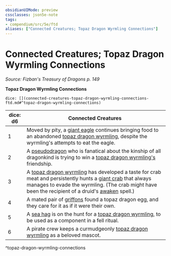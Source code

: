 ```yaml
---
obsidianUIMode: preview
cssclasses: json5e-note
tags:
- compendium/src/5e/ftd
aliases: ["Connected Creatures; Topaz Dragon Wyrmling Connections"]
---
```

# Connected Creatures; Topaz Dragon Wyrmling Connections
*Source: Fizban's Treasury of Dragons p. 149* 

**Topaz Dragon Wyrmling Connections**

`dice: [](connected-creatures-topaz-dragon-wyrmling-connections-ftd.md#^topaz-dragon-wyrmling-connections)`

| dice: d6 | Connected Creatures |
|----------|---------------------|
| 1 | Moved by pity, a [giant eagle](/2-Mechanics/CLI/bestiary/beast/giant-eagle.md) continues bringing food to an abandoned [topaz dragon wyrmling](/2-Mechanics/CLI/bestiary/dragon/topaz-dragon-wyrmling-ftd.md), despite the wyrmling's attempts to eat the eagle. |
| 2 | A [pseudodragon](/2-Mechanics/CLI/bestiary/dragon/pseudodragon.md) who is fanatical about the kinship of all dragonkind is trying to win a [topaz dragon wyrmling's](/2-Mechanics/CLI/bestiary/dragon/topaz-dragon-wyrmling-ftd.md) friendship. |
| 3 | A [topaz dragon wyrmling](/2-Mechanics/CLI/bestiary/dragon/topaz-dragon-wyrmling-ftd.md) has developed a taste for crab meat and persistently hunts a [giant crab](/2-Mechanics/CLI/bestiary/beast/giant-crab.md) that always manages to evade the wyrmling. (The crab might have been the recipient of a druid's [awaken](/2-Mechanics/CLI/spells/awaken.md) spell.) |
| 4 | A mated pair of [griffons](/2-Mechanics/CLI/bestiary/monstrosity/griffon.md) found a topaz dragon egg, and they care for it as if it were their own. |
| 5 | A [sea hag](/2-Mechanics/CLI/bestiary/fey/sea-hag.md) is on the hunt for a [topaz dragon wyrmling](/2-Mechanics/CLI/bestiary/dragon/topaz-dragon-wyrmling-ftd.md), to be used as a component in a fell ritual. |
| 6 | A pirate crew keeps a curmudgeonly [topaz dragon wyrmling](/2-Mechanics/CLI/bestiary/dragon/topaz-dragon-wyrmling-ftd.md) as a beloved mascot. |
^topaz-dragon-wyrmling-connections